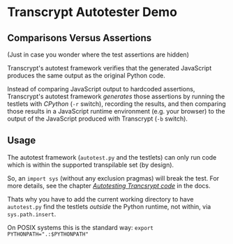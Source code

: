 # Transcrypt Autotester Demo

## Comparisons Versus Assertions

(Just in case you wonder where the test assertions are hidden)

Transcrypt's autotest framework verifies that the generated JavaScript
produces the same output as the original Python code.

Instead of comparing JavaScript output to hardcoded assertions,
Transcrypt's autotest framework *generates* those assertions by
running the testlets with *CPython* (`-r` switch), recording the
results, and then comparing those results in a JavaScript runtime environment
(e.g. your browser) to the output of the JavaScript produced with
Transcrypt (`-b` switch).

## Usage

The autotest framework (`autotest.py` and the testlets) can only run
code which is within the supported transpilable set (by design).

So, an `import sys` (without any exclusion pragmas) will break the
test. For more details, see the chapter [*Autotesting Trancsrypt
code*][1] in the docs.

Thats why you have to add the current working directory to have `autotest.py`
find the testlets *outside* the Python runtime, not within, via `sys.path.insert`.

On POSIX systems this is the standard way: `export PYTHONPATH=".:$PYTHONPATH"`

[1]: http://www.transcrypt.org/docs/html/autotesting_transcrypt.html

